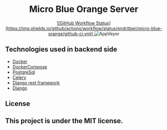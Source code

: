 <h1 align="center">Micro Blue Orange Server</h1>

<p align="center">

  <a href="https://github.com/endritber">
      ![GitHub Workflow Status](https://img.shields.io/github/actions/workflow/status/endritber/micro-blue-orange/github-ci.yml)
  </a>

  <img alt="AppVeyor" src="https://img.shields.io/appveyor/build/endritber/micro-blue-orange?style=plastic">

## Technologies used in backend side
* [Docker](https://www.docker.com/)
* [DockerCompose](https://docs.docker.com/compose/)
* [PostgreSql](https://www.postgresql.org/)
* [Celery](https://docs.celeryproject.org/en/latest/django/first-steps-with-django.html)
* [Django rest framework](https://www.django-rest-framework.org/)
* [Django](https://www.djangoproject.com/)

## License
This project is under the MIT license.
---

